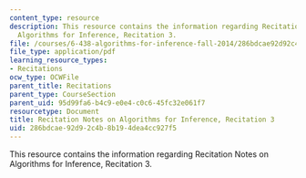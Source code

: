 ```yaml
---
content_type: resource
description: This resource contains the information regarding Recitation Notes on
  Algorithms for Inference, Recitation 3.
file: /courses/6-438-algorithms-for-inference-fall-2014/286bdcae92d92c4b8b194dea4cc927f5_MIT6_438F14_rec3.pdf
file_type: application/pdf
learning_resource_types:
- Recitations
ocw_type: OCWFile
parent_title: Recitations
parent_type: CourseSection
parent_uid: 95d99fa6-b4c9-e0e4-c0c6-45fc32e061f7
resourcetype: Document
title: Recitation Notes on Algorithms for Inference, Recitation 3
uid: 286bdcae-92d9-2c4b-8b19-4dea4cc927f5
---
```

This resource contains the information regarding Recitation Notes on Algorithms for Inference, Recitation 3.

